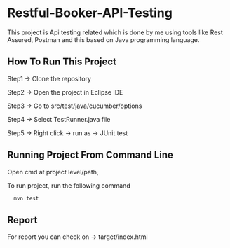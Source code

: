 
# Restful-Booker-API-Testing

This project is Api testing related which is done by me using tools like Rest Assured, Postman and this based on Java programming language.


## How To Run This Project

Step1 -> Clone the repository

Step2 -> Open the project in Eclipse IDE

Step3 -> Go to src/test/java/cucumber/options

Step4 -> Select TestRunner.java file 

Step5 -> Right click -> run as -> JUnit test

## Running Project From Command Line

Open cmd at project level/path,

To run project, run the following command

```bash
  mvn test
```


## Report

For report you can check on -> target/index.html
